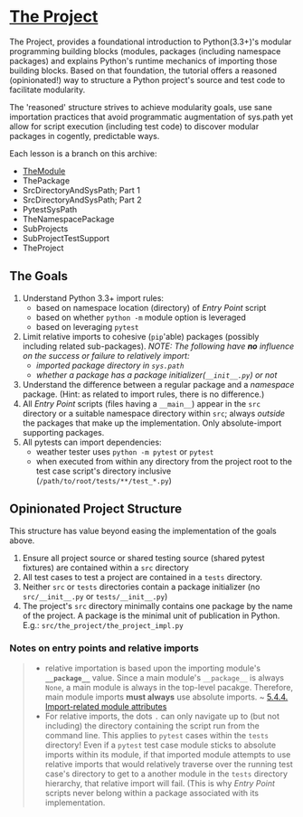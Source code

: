 # [The Project]

[The Project]: #the-project

The Project, provides a foundational introduction to Python(3.3+)'s
modular programming building blocks (modules, packages (including
namespace packages) and explains Python's runtime mechanics of importing
those building blocks. Based on that foundation, the tutorial offers a
reasoned (opinionated!) way to structure a Python project's source and
test code to facilitate modularity.

The 'reasoned' structure strives to achieve modularity goals, use sane
importation practices that avoid programmatic augmentation of sys.path
yet allow for script execution (including test code) to discover modular
packages in cogently, predictable ways.

Each lesson is a branch on this archive:

- [TheModule](./TheModule.md)
- ThePackage
- SrcDirectoryAndSysPath; Part 1
- SrcDirectoryAndSysPath; Part 2
- PytestSysPath
- TheNamespacePackage
- SubProjects
- SubProjectTestSupport
- TheProject

## The Goals

[The Goals]: #the-goals

1. Understand Python 3.3+ import rules:
   - based on namespace location (directory) of _Entry Point_ script
   - based on whether `python -m` module option is leveraged
   - based on leveraging `pytest`
2. Limit relative imports to cohesive (`pip`'able) packages (possibly
   including related sub-packages). _NOTE: The following have **no**
   influence on the success or failure to relatively import:_
   * _imported package directory in `sys.path`_
   * _whether a package has a package initializer(`__init__.py`) or
     not_
3. Understand the difference between a regular package and a _namespace_
   package. (Hint: as related to import rules, there is no difference.)
4. All _Entry Point_ scripts (files having a `__main__`) appear in the
   `src` directory or a suitable namespace directory within `src`;
   always _outside_ the packages that make up the implementation. Only
   absolute-import supporting packages.
5. All pytests can import dependencies:
   - weather tester uses `python -m pytest` or `pytest`
   - when executed from within any directory from the project root to
     the test case script's directory inclusive
     (`/path/to/root/tests/**/test_*.py`)

## Opinionated Project Structure

This structure has value beyond easing the implementation of the goals
above.

1. Ensure all project source or shared testing source (shared pytest
   fixtures) are contained within a `src` directory
2. All test cases to test a project are contained in a `tests`
   directory.
3. Neither `src` or `tests` directories contain a package initializer
   (no `src/__init__.py` or `tests/__init__.py`)
4. The project's `src` directory minimally contains one package by the
   name of the project. A package is the minimal unit of publication in
   Python. E.g.: `src/the_project/the_project_impl.py`


### Notes on entry points and relative imports

> * relative importation is based upon the importing module's
>   **`__package__`** value. Since a main module's `__package__` is
>   always `None`, a main module is always in the top-level pacakge.
>   Therefore, main module imports **must always** use absolute imports.
>   ~
>   [5.4.4. Import-related module attributes](https://docs.python.org/3/reference/import.html#__package__)
> * For relative imports, the dots `.` can only navigate up to (but not
>   including) the directory containing the script run from the command
>   line. This applies to `pytest` cases within the `tests` directory!
>   Even if a `pytest` test case module sticks to absolute imports
>   within its module, if that imported module attempts to use relative
>   imports that would relatively traverse over the running test case's
>   directory to get to a another module in the `tests` directory
>   hierarchy, that relative import will fail. (This is why _Entry
>   Point_ scripts never belong within a package associated with its
>   implementation.

